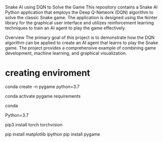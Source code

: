 
Snake AI using DQN to Solve the Game
This repository contains a Snake AI Python application that employs the Deep Q-Network (DQN) algorithm to solve the classic Snake game. The application is designed using the tkinter library for the graphical user interface and utilizes reinforcement learning techniques to train an AI agent to play the game effectively.

Overview
The primary goal of this project is to demonstrate how the DQN algorithm can be applied to create an AI agent that learns to play the Snake game. The project provides a comprehensive example of combining game development, machine learning, and graphical visualization.





# creating enviroment
conda create -n pygame python=3.7

conda activate pygame
requirements


conda

Python=3.7

pip3 install torch torchvision

pip install  matplotlib ipython
pip install pygame
